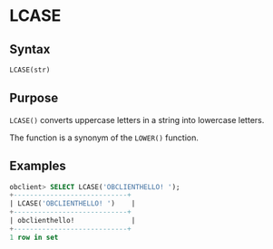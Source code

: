 # LCASE

## Syntax

```sql
LCASE(str)
```

## Purpose

`LCASE()` converts uppercase letters in a string into lowercase letters.

The function is a synonym of the `LOWER()` function.

## Examples

```sql
obclient> SELECT LCASE('OBCLIENTHELLO! ');
+----------------------------+
| LCASE('OBCLIENTHELLO! ')    |
+----------------------------+
| obclienthello!              |
+----------------------------+
1 row in set
```
